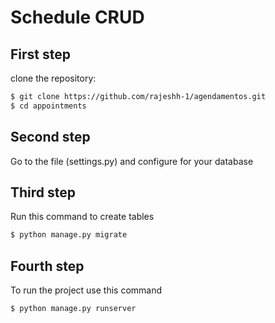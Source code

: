 # Schedule CRUD

## First step

clone the repository:

```sh
$ git clone https://github.com/rajeshh-1/agendamentos.git
$ cd appointments
```
## Second step

Go to the file (settings.py) and configure for your database

## Third step

Run this command to create tables

```sh
$ python manage.py migrate
```
## Fourth step
To run the project use this command

```sh
$ python manage.py runserver
```
